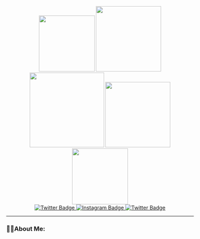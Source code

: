 <div id="header" align="center">
  <img src="https://media.giphy.com/media/JKNWxtuhgr9JZgzz5k/giphy.gif" width="150"/>
  <img src="https://media.giphy.com/media/JKNWxtuhgr9JZgzz5k/giphy.gif" width="175"/>
  <img src="https://media.giphy.com/media/JKNWxtuhgr9JZgzz5k/giphy.gif" width="200"/>
  <img src="https://media.giphy.com/media/JKNWxtuhgr9JZgzz5k/giphy.gif" width="175"/>
  <img src="https://media.giphy.com/media/JKNWxtuhgr9JZgzz5k/giphy.gif" width="150"/>
  <div id="badges">
    <a href="https://twitter.com/ittoku_ksm">
      <img src="https://img.shields.io/badge/Twitter-skyblue?logo=twitter&logoColor=white&style=for-the-badge" alt="Twitter Badge"/>
    </a>
    <a href="https://www.instagram.com/matsushimakazunori/">
      <img src="https://img.shields.io/badge/Instagram-purple?logo=instagram&logoColor=white&style=for-the-badge" alt="Instagram Badge"/>
    </a>
    <a href="https://toku1.jp">
      <img src="https://img.shields.io/badge/Blog-green?style=for-the-badge" alt="Twitter Badge"/>
    </a>
  </div>
  <img src="https://komarev.com/ghpvc/?username=kazunoriboy&style=flat-square&color=blue" alt=""/>
</div>

---

### 🙋‍♂️About Me:
<!--
**kazunoriboy/kazunoriboy** is a ✨ _special_ ✨ repository because its `README.md` (this file) appears on your GitHub profile.

Here are some ideas to get you started:

- 🔭 I’m currently working on ...
- 🌱 I’m currently learning ...
- 👯 I’m looking to collaborate on ...
- 🤔 I’m looking for help with ...
- 💬 Ask me about ...
- 📫 How to reach me: ...
- 😄 Pronouns: ...
- ⚡ Fun fact: ...
-->
